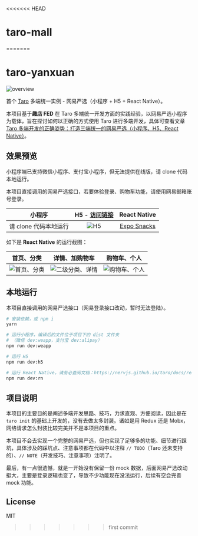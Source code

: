 <<<<<<< HEAD
# taro-mall
=======
# taro-yanxuan

![overview](https://qit-team.github.io/public/images/taro-yanxuan/overview.png)

首个 [Taro](https://github.com/NervJS/taro) 多端统一实例 - 网易严选（小程序 + H5 + React Native）。

本项目基于**趣店 FED** 在 Taro 多端统一开发方面的实践经验，以网易严选小程序为载体，旨在探讨如何以正确的方式使用 Taro 进行多端开发，具体可查看文章 [Taro 多端开发的正确姿势：打造三端统一的网易严选（小程序、H5、React Native）](https://juejin.im/post/5c6a151f518825625e4ac830)。

## 效果预览

小程序端已支持微信小程序、支付宝小程序，但无法提供在线版，请 clone 代码本地运行。

本项目直接调用的网易严选接口，若要体验登录、购物车功能，请使用网易邮箱账号登录。

| 小程序 | H5 - [访问链接](http://jsnewbee.com/taro-yanxuan/) | React Native |
| :--------: | :--------:| :--------: |
| 请 clone 代码本地运行 | ![H5](https://qit-team.github.io/public/images/taro-yanxuan/h5-qr-code.png) | [Expo Snacks](https://snack.expo.io/@caiminxing/taro-yanxuan) |

如下是 **React Native** 的运行截图：

| 首页、分类 | 详情、加购物车 | 购物车、个人 |
| :--------: | :--------:| :--------: |
| ![首页、分类](https://qit-team.github.io/public/images/taro-yanxuan/video-01.gif) | ![二级分类、详情](https://qit-team.github.io/public/images/taro-yanxuan/video-02.gif) | ![购物车、个人](https://qit-team.github.io/public/images/taro-yanxuan/video-03.gif) |

## 本地运行

本项目直接调用的网易严选接口（网易登录接口改动，暂时无法登陆）。

``` bash
# 安装依赖，或 npm i
yarn

# 运行小程序，编译后的文件位于项目下的 dist 文件夹
# （微信 dev:weapp，支付宝 dev:alipay）
npm run dev:weapp

# 运行 H5
npm run dev:h5

# 运行 React Native，请务必查阅文档：https://nervjs.github.io/taro/docs/react-native.html
npm run dev:rn
```

## 项目说明

本项目的主要目的是阐述多端开发思路、技巧，力求直观、方便阅读，因此是在 `taro init` 的基础上开发的，没有去做太多封装。诸如是用 Redux 还是 Mobx，网络请求怎么封装比较完美并不是本项目的重点。

本项目不会去实现一个完整的网易严选，但也实现了足够多的功能、细节进行踩坑，具体涉及的踩坑点、注意事项都在代码中以注释 `// TODO`（Taro 还未支持的）、`// NOTE`（开发技巧、注意事项）注明了。

最后，有一点很遗憾，就是一开始没有保留一份 mock 数据，后面网易严选改动挺大，主要是登录逻辑也变了，导致不少功能现在没法运行，后续有空会完善 mock 功能。

## License

MIT
>>>>>>> first commit
